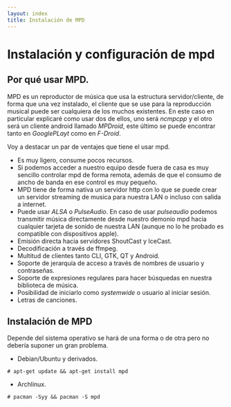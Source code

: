 ```yaml
---
layout: index
title: Instalación de MPD
---
```


# Instalación y configuración de mpd

## Por qué usar MPD.

MPD es un reproductor de música que usa la estructura servidor/cliente, de forma que una vez instalado, el cliente que se use para la reproducción musical puede ser cualquiera de los muchos existentes. En este caso en particular explicaré como usar dos de ellos, uno será *_ncmpcpp_* y el otro será un cliente android llamado *_MPDroid_*, este último se puede encontrar tanto en *GooglePLayt* como en *F-Droid*.

Voy a destacar un par de ventajes que tiene el usar mpd.

- Es muy ligero, consume pocos recursos.
- Si podemos acceder a nuestro equipo desde fuera de casa es muy sencillo controlar mpd de forma remota, además de que el consumo de ancho de banda en ese control es muy pequeño.
- MPD tiene de forma nativa un servidor http con lo que se puede crear un servidor streaming de musica para nuestra LAN o incluso con salida a internet.
- Puede usar *ALSA* o *PulseAudio*. En caso de usar _pulseaudio_ podemos transmitir música directamente desde nuestro demonio mpd hacia cualquier tarjeta de sonido de nuestra LAN (aunque no lo he probado es compatible con dispositivos apple).
- Emisión directa hacia servidores ShoutCast y IceCast.
- Decodificación a través de ffmpeg.
- Multitud de clientes tanto CLI, GTK, QT y Android.
- Soporte de jerarquía de acceso a través de nombres de usuario y contraseñas.
- Soporte de expresiones regulares para hacer búsquedas en nuestra biblioteca de música.
- Posibilidad de iniciarlo como _systemwide_ o usuario al iniciar sesión.
- Letras de canciones.

## Instalación de MPD

Depende del sistema operativo se hará de una forma o de otra pero no debería suponer un gran problema.

- Debian/Ubuntu y derivados.

```
# apt-get update && apt-get install mpd
```

- Archlinux.

```
# pacman -Syy && pacman -S mpd
```


